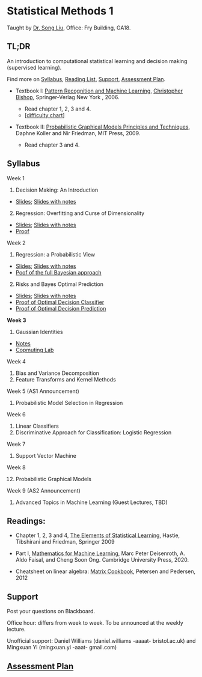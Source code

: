 # Statistical Methods 1

Taught by [Dr. Song Liu](http://allmodelsarewrong.net), Office: Fry Building, GA18. 

## TL;DR
An introduction to computational statistical learning and decision making (supervised learning). 

Find more on 
[Syllabus](#Syllabus), 
[Reading List](#Readings), 
[Support](#Support), 
[Assessment Plan](#Assessment-Plan).

- Textbook I:
[Pattern Recognition and Machine Learning](https://www.microsoft.com/en-us/research/uploads/prod/2006/01/Bishop-Pattern-Recognition-and-Machine-Learning-2006.pdf), [Christopher Bishop](https://www.microsoft.com/en-us/research/people/cmbishop/), Springer-Verlag New York
, 2006. 
  - Read chapter 1, 2, 3 and 4. 
  - [[difficulty chart](https://dominhhai.github.io/en-us/2017/12/ml-prml/#2-1-chapter-1-introduction)]

- Textbook II:
[Probabilistic Graphical Models Principles and Techniques](https://mitpress.mit.edu/books/probabilistic-graphical-models), Daphne Koller and Nir Friedman, MIT Press, 2009. 
  - Read chapter 3 and 4.

## Syllabus 

Week 1
1. Decision Making: An Introduction

- [Slides](lec1/intro.pdf); [Slides with notes](lec1/intro_notes.pdf)

2. Regression: Overfitting and Curse of Dimensionality
- [Slides](lec2/of_cod2.pdf); [Slides with notes](lec2/of_cod2_notes.pdf)
- [Proof](lec2/proof.pdf)

Week 2

1. Regression: a Probabilistic View
- [Slides](lec3/prob_reg.pdf); [Slides with notes](lec3/prob_reg_notes.pdf)
- [Poof of the full Bayesian approach](lec3/Proof3.pdf)
2. Risks and Bayes Optimal Prediction
- [Slides](lec4/BayesEstimator.pdf); [Slides with notes](lec4/BayesEstimator_notes.pdf)
- [Proof of Optimal Decision Classifier](lec4/decisionboundary_completesqurare.pdf)
- [Proof of Optimal Decision Prediction](lec4/proofs.PNG)

**Week 3**

1. Gaussian Identities
- [Notes](lec5/lec.pdf)
- [Copmuting Lab](lec5/cl.pdf)

Week 4
   
1. Bias and Variance Decomposition
2. Feature Transforms and Kernel Methods

Week 5 (AS1 Announcement)

1. Probabilistic Model Selection in Regression

Week 6

1.  Linear Classifiers
2.  Discriminative Approach for Classification: Logistic Regression

Week 7

1.  Support Vector Machine

Week 8

12.  Probabilistic Graphical Models

Week 9 (AS2 Announcement)

1.  Advanced Topics in Machine Learning (Guest Lectures, TBD)


## Readings:
- Chapter 1, 2, 3 and 4, [The Elements of Statistical Learning](http://web.stanford.edu/~hastie/Papers/ESLII.pdf), Hastie, Tibshirani and Friedman, Springer 2009

- Part I, [Mathematics for Machine Learning](https://mml-book.github.io/), Marc Peter Deisenroth, A. Aldo Faisal, and Cheng Soon Ong. Cambridge University Press, 2020.

- Cheatsheet on linear algebra:
[Matrix Cookbook](https://www.math.uwaterloo.ca/~hwolkowi/matrixcookbook.pdf), Petersen and Pedersen, 2012

## Support
Post your questions on Blackboard.

Office hour: differs from week to week. To be announced at the weekly lecture.

Unofficial support: Daniel Williams (daniel.williams -aaaat- bristol.ac.uk) and Mingxuan Yi (mingxuan.yi -aaat- gmail.com)

## [Assessment Plan](SM1_assessment.md)